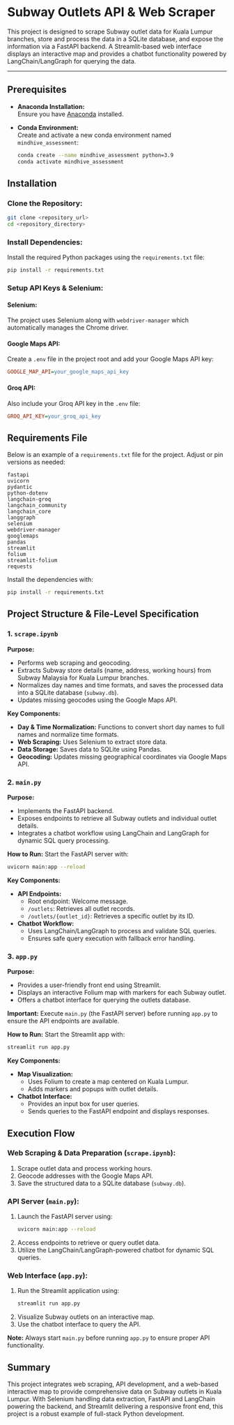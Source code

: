 # Subway Outlets API & Web Scraper

This project is designed to scrape Subway outlet data for Kuala Lumpur branches, store and process the data in a SQLite database, and expose the information via a FastAPI backend. A Streamlit-based web interface displays an interactive map and provides a chatbot functionality powered by LangChain/LangGraph for querying the data.

---

## Prerequisites

- **Anaconda Installation:**  
  Ensure you have [Anaconda](https://www.anaconda.com/products/individual) installed.

- **Conda Environment:**  
  Create and activate a new conda environment named `mindhive_assessment`:
  ```bash
  conda create --name mindhive_assessment python=3.9
  conda activate mindhive_assessment
  ```

## Installation

### Clone the Repository:
```bash
git clone <repository_url>
cd <repository_directory>
```

### Install Dependencies:
Install the required Python packages using the `requirements.txt` file:
```bash
pip install -r requirements.txt
```

### Setup API Keys & Selenium:

#### Selenium:
The project uses Selenium along with `webdriver-manager` which automatically manages the Chrome driver.

#### Google Maps API:
Create a `.env` file in the project root and add your Google Maps API key:
```ini
GOOGLE_MAP_API=your_google_maps_api_key
```

#### Groq API:
Also include your Groq API key in the `.env` file:
```ini
GROQ_API_KEY=your_groq_api_key
```

## Requirements File

Below is an example of a `requirements.txt` file for the project. Adjust or pin versions as needed:
```nginx
fastapi
uvicorn
pydantic
python-dotenv
langchain-groq
langchain_community
langchain_core
langgraph
selenium
webdriver-manager
googlemaps
pandas
streamlit
folium
streamlit-folium
requests
```
Install the dependencies with:
```bash
pip install -r requirements.txt
```

## Project Structure & File-Level Specification

### 1. `scrape.ipynb`
**Purpose:**
- Performs web scraping and geocoding.
- Extracts Subway store details (name, address, working hours) from Subway Malaysia for Kuala Lumpur branches.
- Normalizes day names and time formats, and saves the processed data into a SQLite database (`subway.db`).
- Updates missing geocodes using the Google Maps API.

**Key Components:**
- **Day & Time Normalization:** Functions to convert short day names to full names and normalize time formats.
- **Web Scraping:** Uses Selenium to extract store data.
- **Data Storage:** Saves data to SQLite using Pandas.
- **Geocoding:** Updates missing geographical coordinates via Google Maps API.

### 2. `main.py`
**Purpose:**
- Implements the FastAPI backend.
- Exposes endpoints to retrieve all Subway outlets and individual outlet details.
- Integrates a chatbot workflow using LangChain and LangGraph for dynamic SQL query processing.

**How to Run:**
Start the FastAPI server with:
```bash
uvicorn main:app --reload
```

**Key Components:**
- **API Endpoints:**
  - Root endpoint: Welcome message.
  - `/outlets`: Retrieves all outlet records.
  - `/outlets/{outlet_id}`: Retrieves a specific outlet by its ID.
- **Chatbot Workflow:**
  - Uses LangChain/LangGraph to process and validate SQL queries.
  - Ensures safe query execution with fallback error handling.

### 3. `app.py`
**Purpose:**
- Provides a user-friendly front end using Streamlit.
- Displays an interactive Folium map with markers for each Subway outlet.
- Offers a chatbot interface for querying the outlets database.

**Important:**
Execute `main.py` (the FastAPI server) before running `app.py` to ensure the API endpoints are available.

**How to Run:**
Start the Streamlit app with:
```bash
streamlit run app.py
```

**Key Components:**
- **Map Visualization:**
  - Uses Folium to create a map centered on Kuala Lumpur.
  - Adds markers and popups with outlet details.
- **Chatbot Interface:**
  - Provides an input box for user queries.
  - Sends queries to the FastAPI endpoint and displays responses.

## Execution Flow

### Web Scraping & Data Preparation (`scrape.ipynb`):
1. Scrape outlet data and process working hours.
2. Geocode addresses with the Google Maps API.
3. Save the structured data to a SQLite database (`subway.db`).

### API Server (`main.py`):
1. Launch the FastAPI server using:
   ```bash
   uvicorn main:app --reload
   ```
2. Access endpoints to retrieve or query outlet data.
3. Utilize the LangChain/LangGraph-powered chatbot for dynamic SQL queries.

### Web Interface (`app.py`):
1. Run the Streamlit application using:
   ```bash
   streamlit run app.py
   ```
2. Visualize Subway outlets on an interactive map.
3. Use the chatbot interface to query the API.

**Note:** Always start `main.py` before running `app.py` to ensure proper API functionality.

## Summary

This project integrates web scraping, API development, and a web-based interactive map to provide comprehensive data on Subway outlets in Kuala Lumpur. With Selenium handling data extraction, FastAPI and LangChain powering the backend, and Streamlit delivering a responsive front end, this project is a robust example of full-stack Python development.